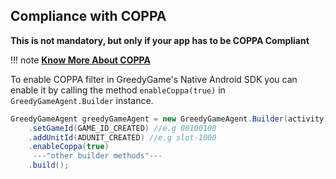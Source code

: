 ## **Compliance with COPPA**



**This is not mandatory, but only if your app has to be COPPA Compliant**

!!! note
    **<a target="_blank" rel="noopener noreferrer" href="https://greedygame.com/post/coppa">Know More About COPPA</a>**

To enable COPPA filter in GreedyGame's Native Android SDK you can enable it by calling the method `enableCoppa(true)` in `GreedyGameAgent.Builder` instance.

```Java tab= hl_lines="4"
GreedyGameAgent greedyGameAgent = new GreedyGameAgent.Builder(activity)
    .setGameId(GAME_ID_CREATED) //e.g 00100100
    .addUnitId(ADUNIT_CREATED) //e.g slot-1000
    .enableCoppa(true)
     ---"other builder methods"---
    .build();
```

